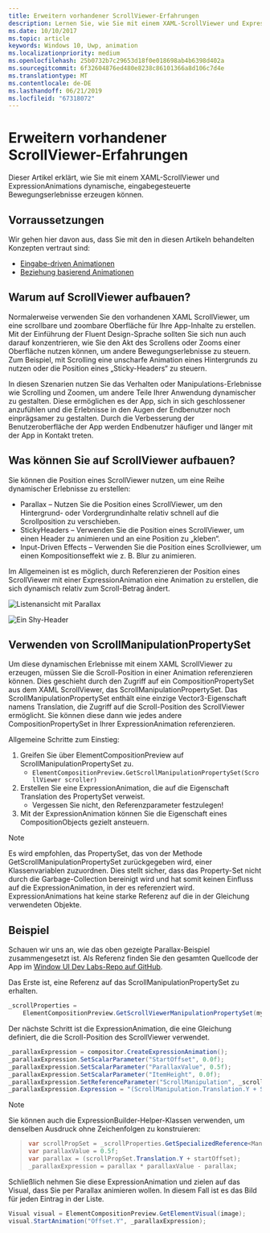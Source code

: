 ```yaml
---
title: Erweitern vorhandener ScrollViewer-Erfahrungen
description: Lernen Sie, wie Sie mit einem XAML-ScrollViewer und ExpressionAnimations dynamische, eingabegesteuerte Bewegungserlebnisse erzeugen können.
ms.date: 10/10/2017
ms.topic: article
keywords: Windows 10, Uwp, animation
ms.localizationpriority: medium
ms.openlocfilehash: 25b0732b7c29653d18f0e018698ab4b6398d402a
ms.sourcegitcommit: 6f32604876ed480e8238c86101366a8d106c7d4e
ms.translationtype: MT
ms.contentlocale: de-DE
ms.lasthandoff: 06/21/2019
ms.locfileid: "67318072"
---
```

# <a name="enhance-existing-scrollviewer-experiences"></a>Erweitern vorhandener ScrollViewer-Erfahrungen

Dieser Artikel erklärt, wie Sie mit einem XAML-ScrollViewer und ExpressionAnimations dynamische, eingabegesteuerte Bewegungserlebnisse erzeugen können.

## <a name="prerequisites"></a>Vorraussetzungen

Wir gehen hier davon aus, dass Sie mit den in diesen Artikeln behandelten Konzepten vertraut sind:

- [Eingabe-driven Animationen](input-driven-animations.md)
- [Beziehung basierend Animationen](relation-animations.md)

## <a name="why-build-on-top-of-scrollviewer"></a>Warum auf ScrollViewer aufbauen?

Normalerweise verwenden Sie den vorhandenen XAML ScrollViewer, um eine scrollbare und zoombare Oberfläche für Ihre App-Inhalte zu erstellen. Mit der Einführung der Fluent Design-Sprache sollten Sie sich nun auch darauf konzentrieren, wie Sie den Akt des Scrollens oder Zooms einer Oberfläche nutzen können, um andere Bewegungserlebnisse zu steuern. Zum Beispiel, mit Scrolling eine unscharfe Animation eines Hintergrunds zu nutzen oder die Position eines „Sticky-Headers“ zu steuern.

In diesen Szenarien nutzen Sie das Verhalten oder Manipulations-Erlebnisse wie Scrolling und Zoomen, um andere Teile Ihrer Anwendung dynamischer zu gestalten. Diese ermöglichen es der App, sich in sich geschlossener anzufühlen und die Erlebnisse in den Augen der Endbenutzer noch einprägsamer zu gestalten. Durch die Verbesserung der Benutzeroberfläche der App werden Endbenutzer häufiger und länger mit der App in Kontakt treten.

## <a name="what-can-you-build-on-top-of-scrollviewer"></a>Was können Sie auf ScrollViewer aufbauen?

Sie können die Position eines ScrollViewer nutzen, um eine Reihe dynamischer Erlebnisse zu erstellen:

- Parallax – Nutzen Sie die Position eines ScrollViewer, um den Hintergrund- oder Vordergrundinhalte relativ schnell auf die Scrollposition zu verschieben.
- StickyHeaders – Verwenden Sie die Position eines ScrollViewer, um einen Header zu animieren und an eine Position zu „kleben“.
- Input-Driven Effects – Verwenden Sie die Position eines Scrollviewer, um einen Kompositionseffekt wie z. B. Blur zu animieren.

Im Allgemeinen ist es möglich, durch Referenzieren der Position eines ScrollViewer mit einer ExpressionAnimation eine Animation zu erstellen, die sich dynamisch relativ zum Scroll-Betrag ändert.

![Listenansicht mit Parallax](images/animation/parallax.gif)

![Ein Shy-Header](images/animation/shy-header.gif)

## <a name="using-scrollmanipulationpropertyset"></a>Verwenden von ScrollManipulationPropertySet

Um diese dynamischen Erlebnisse mit einem XAML ScrollViewer zu erzeugen, müssen Sie die Scroll-Position in einer Animation referenzieren können. Dies geschieht durch den Zugriff auf ein CompositionPropertySet aus dem XAML ScrollViewer, das ScrollManipulationPropertySet.
Das ScrollManipulationPropertySet enthält eine einzige Vector3-Eigenschaft namens Translation, die Zugriff auf die Scroll-Position des ScrollViewer ermöglicht. Sie können diese dann wie jedes andere CompositionPropertySet in Ihrer ExpressionAnimation referenzieren.

Allgemeine Schritte zum Einstieg:

1. Greifen Sie über ElementCompositionPreview auf ScrollManipulationPropertySet zu.
    - `ElementCompositionPreview.GetScrollManipulationPropertySet(ScrollViewer scroller)`
1. Erstellen Sie eine ExpressionAnimation, die auf die Eigenschaft Translation des PropertySet verweist.
    - Vergessen Sie nicht, den Referenzparameter festzulegen!
1. Mit der ExpressionAnimation können Sie die Eigenschaft eines CompositionObjects gezielt ansteuern.

> [!NOTE]
> Es wird empfohlen, das PropertySet, das von der Methode GetScrollManipulationPropertySet zurückgegeben wird, einer Klassenvariablen zuzuordnen. Dies stellt sicher, dass das Property-Set nicht durch die Garbage-Collection bereinigt wird und hat somit keinen Einfluss auf die ExpressionAnimation, in der es referenziert wird. ExpressionAnimations hat keine starke Referenz auf die in der Gleichung verwendeten Objekte.

## <a name="example"></a>Beispiel

Schauen wir uns an, wie das oben gezeigte Parallax-Beispiel zusammengesetzt ist. Als Referenz finden Sie den gesamten Quellcode der App im [Window UI Dev Labs-Repo auf GitHub](https://github.com/microsoft/WindowsCompositionSamples).

Das Erste ist, eine Referenz auf das ScrollManipulationPropertySet zu erhalten.

```csharp
_scrollProperties =
    ElementCompositionPreview.GetScrollViewerManipulationPropertySet(myScrollViewer);
```

Der nächste Schritt ist die ExpressionAnimation, die eine Gleichung definiert, die die Scroll-Position des ScrollViewer verwendet.

```csharp
_parallaxExpression = compositor.CreateExpressionAnimation();
_parallaxExpression.SetScalarParameter("StartOffset", 0.0f);
_parallaxExpression.SetScalarParameter("ParallaxValue", 0.5f);
_parallaxExpression.SetScalarParameter("ItemHeight", 0.0f);
_parallaxExpression.SetReferenceParameter("ScrollManipulation", _scrollProperties);
_parallaxExpression.Expression = "(ScrollManipulation.Translation.Y + StartOffset - (0.5 * ItemHeight)) * ParallaxValue - (ScrollManipulation.Translation.Y + StartOffset - (0.5 * ItemHeight))";
```

> [!NOTE]
> Sie können auch die ExpressionBuilder-Helper-Klassen verwenden, um denselben Ausdruck ohne Zeichenfolgen zu konstruieren:

> ```csharp
> var scrollPropSet = _scrollProperties.GetSpecializedReference<ManipulationPropertySetReferenceNode>();
> var parallaxValue = 0.5f;
> var parallax = (scrollPropSet.Translation.Y + startOffset);
> _parallaxExpression = parallax * parallaxValue - parallax;
> ```

Schließlich nehmen Sie diese ExpressionAnimation und zielen auf das Visual, dass Sie per Parallax animieren wollen. In diesem Fall ist es das Bild für jeden Eintrag in der Liste.

```csharp
Visual visual = ElementCompositionPreview.GetElementVisual(image);
visual.StartAnimation("Offset.Y", _parallaxExpression);
```